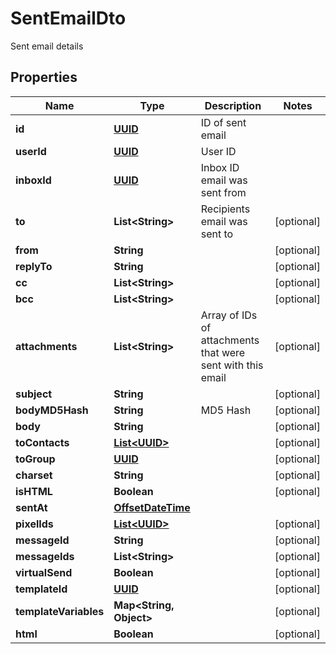 

# SentEmailDto

Sent email details
## Properties

Name | Type | Description | Notes
------------ | ------------- | ------------- | -------------
**id** | [**UUID**](UUID) | ID of sent email | 
**userId** | [**UUID**](UUID) | User ID | 
**inboxId** | [**UUID**](UUID) | Inbox ID email was sent from | 
**to** | **List&lt;String&gt;** | Recipients email was sent to |  [optional]
**from** | **String** |  |  [optional]
**replyTo** | **String** |  |  [optional]
**cc** | **List&lt;String&gt;** |  |  [optional]
**bcc** | **List&lt;String&gt;** |  |  [optional]
**attachments** | **List&lt;String&gt;** | Array of IDs of attachments that were sent with this email |  [optional]
**subject** | **String** |  |  [optional]
**bodyMD5Hash** | **String** | MD5 Hash |  [optional]
**body** | **String** |  |  [optional]
**toContacts** | [**List&lt;UUID&gt;**](UUID) |  |  [optional]
**toGroup** | [**UUID**](UUID) |  |  [optional]
**charset** | **String** |  |  [optional]
**isHTML** | **Boolean** |  |  [optional]
**sentAt** | [**OffsetDateTime**](OffsetDateTime) |  | 
**pixelIds** | [**List&lt;UUID&gt;**](UUID) |  |  [optional]
**messageId** | **String** |  |  [optional]
**messageIds** | **List&lt;String&gt;** |  |  [optional]
**virtualSend** | **Boolean** |  |  [optional]
**templateId** | [**UUID**](UUID) |  |  [optional]
**templateVariables** | **Map&lt;String, Object&gt;** |  |  [optional]
**html** | **Boolean** |  |  [optional]



